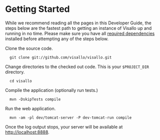 # Getting Started

While we recommend reading all the pages in this Developer Guide, the steps below are the fastest path to getting an instance of Visallo up and running in no time. Please make sure you have all [required dependencies](getting-started/dependencies.md) installed before attempting any of the steps below.

Clone the source code.

      git clone git://github.com/visallo/visallo.git

Change directories to the checked out code. This is your `$PROJECT_DIR` directory.

      cd visallo

Compile the application (optionally run tests.)
      
      mvn -DskipTests compile      

Run the web application.

      mvn -am -pl dev/tomcat-server -P dev-tomcat-run compile

Once the log output stops, your server will be available at [http://localhost:8888](http://localhost:8888).

